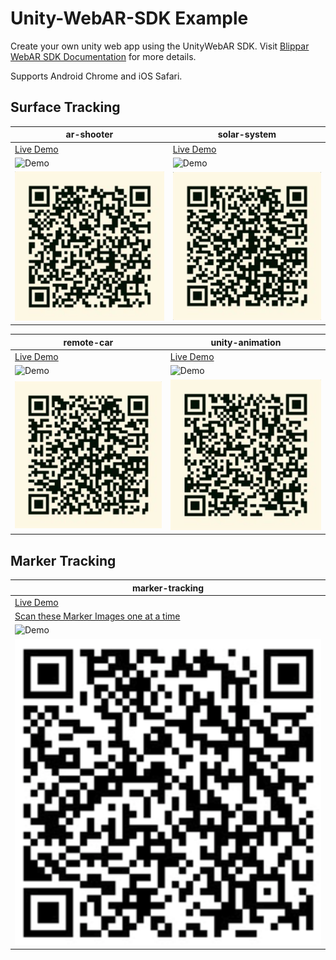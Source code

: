 # Unity-WebAR-SDK Example

Create your own unity web app using the UnityWebAR SDK. Visit [Blippar WebAR SDK Documentation](https://support.blippar.com/hc/en-us/categories/4407844755347-Blippar-WebAR-SDK-Documentation-) for more details.

Supports Android Chrome and iOS Safari.

## Surface Tracking

| ar-shooter  | solar-system | 
| ------------- | ------------- |
| [Live Demo][ar_shooter-demo-url]  | [Live Demo][solar_system-demo-url]  | 
|![Demo][ar_shooter-demo-gif]  | ![Demo][solar_system-demo-gif]  | 
|![QR Code][ar_shooter-demo-qrcode]  | ![QR Code][solar_system-demo-qrcode]  | 

[ar_shooter-demo-url]: https://unity-webar-sdk.blippar.com/unity-webarsdk-example/v1.5.1/surface-tracking/WebAR-AR-Shooter/index.html "Live Demo"
[ar_shooter-demo-gif]: https://github.com/blippar/unity-webarsdk-example/blob/main/Assets/videos/AR-Shooter.gif "AR-Shooter"
[ar_shooter-demo-qrcode]: https://github.com/blippar/unity-webarsdk-example/blob/main/Assets/images/ar-shooter.png "QR Code"

[solar_system-demo-url]: https://unity-webar-sdk.blippar.com/unity-webarsdk-example/v1.5.1/surface-tracking/WebAR-SolarSyatem/index.html "Live Demo"
[solar_system-demo-gif]: https://github.com/blippar/unity-webarsdk-example/blob/main/Assets/videos/SolarSystem.gif "solar system"
[solar_system-demo-qrcode]: https://github.com/blippar/unity-webarsdk-example/blob/main/Assets/images/solar-system.png "QR Code"

| remote-car  | unity-animation |
| ------------- |------------- |
| [Live Demo][remote-car-demo-url]  |[Live Demo][ar_animation-demo-url]  |
|![Demo][remote-car-demo-gif]  | ![Demo][ar_animation-demo-gif]  |
|![QR Code][remote-car-demo-qrcode]  | ![QR Code][ar_animation-demo-qrcode]  |

[remote-car-demo-url]: https://unity-webar-sdk.blippar.com/unity-webarsdk-example/v1.5.1/surface-tracking/WebAR-remotecar/index.html "Live Demo"
[remote-car-demo-gif]: https://github.com/blippar/unity-webarsdk-example/blob/main/Assets/videos/RemoteCar.gif "Remote Car"
[remote-car-demo-qrcode]: https://github.com/blippar/unity-webarsdk-example/blob/main/Assets/images/RemoteCar.png "QR Code"

[ar_animation-demo-url]: https://unity-webar-sdk.blippar.com/unity-webarsdk-example/v1.5.1/surface-tracking/WebAR-BlipparAnimation/index.html "Live Demo"
[ar_animation-demo-gif]: https://github.com/blippar/unity-webarsdk-example/blob/main/Assets/videos/ARAnimation.gif "ar animation"
[ar_animation-demo-qrcode]: https://github.com/blippar/unity-webarsdk-example/blob/main/Assets/images/ar-animation.png "QR Code"

## Marker Tracking

| marker-tracking  |
| ------------- |
| [Live Demo][marker-tracking-demo-url] |
| [Scan these Marker Images one at a time][bjs-marker-tracking-scan-images]  |
|![Demo][marker-tracking-demo-gif]  |
|![QR Code][marker-tracking-qrcode]  |

[marker-tracking-demo-url]: https://unity-webar-sdk.blippar.com/unity-webarsdk-example/v1.6.0.0/marker-tracking/WebAR-BlipparMarker/index.html "Live Demo"
[marker-tracking-demo-gif]: https://github.com/blippar/unity-webarsdk-example/blob/main/Assets/videos/marker-tracking.gif "Marker Tracking"
[marker-tracking-qrcode]: https://github.com/blippar/unity-webarsdk-example/blob/main/Assets/images/marker-tracking.png "QR Code"

[bjs-marker-tracking-scan-images]: https://github.com/blippar/webar-sdk-example/raw/main/aframe/marker-tracking/markers/
